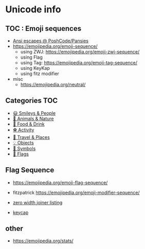 # Unicode info 

## TOC : Emoji sequences


- [Ansi escapes @ PoshCode/Pansies](https://github.com/PoshCode/Pansies/blob/master/Presentation/0.Introduction.md)
- https://emojipedia.org/emoji-sequence/
  - using ZWJ: https://emojipedia.org/emoji-zwj-sequence/
  - using Flag
  - using Tag: https://emojipedia.org/emoji-tag-sequence/
  - using KeyKap
  - using fitz modifier 
- misc
  - https://emojipedia.org/neutral/

## Categories TOC


- [😃 Smileys & People](https://emojipedia.org/people/)
- [🐻 Animals & Nature](https://emojipedia.org/nature/)
- [🍔 Food & Drink](https://emojipedia.org/food-drink/)
- [⚽ Activity](https://emojipedia.org/activity/)
- [🌇 Travel & Places](https://emojipedia.org/travel-places/)
- [💡 Objects](https://emojipedia.org/objects/)
- [🔣 Symbols](https://emojipedia.org/symbols/)
- [🎌 Flags](https://emojipedia.org/flags/)


## Flag Sequence

- https://emojipedia.org/emoji-flag-sequence/

- fitzpatrick https://emojipedia.org/emoji-modifier-sequence/
- [zero width joiner listing](https://emojipedia.org/emoji-zwj-sequence/)
- [keycap](https://emojipedia.org/emoji-keycap-sequence/)

## other

- https://emojipedia.org/stats/